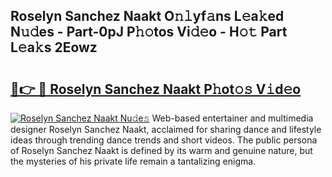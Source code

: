 ## Roselyn Sanchez Naakt O𝚗𝚕yf𝚊ns L𝚎a𝚔ed N𝚞𝚍es - Part-0pJ P𝚑𝚘tos Vi𝚍𝚎o - H𝚘𝚝 Part L𝚎a𝚔s 2Eowz

# <h2><a href="http://kf8nm0.oniu.top/?m=Roselyn+Sanchez+Naakt">🔗👉 🔴 Roselyn Sanchez Naakt P𝚑ot𝚘𝚜 V𝚒d𝚎o</a></h2>

[![Roselyn Sanchez Naakt Nu𝚍e𝚜](https://i.imgur.com/0qMVB7G.gif)](http://kf8nm0.oniu.top/?m=Roselyn+Sanchez+Naakt)
Web-based entertainer and multimedia designer Roselyn Sanchez Naakt, acclaimed for sharing dance and lifestyle ideas through trending dance trends and short videos. The public persona of Roselyn Sanchez Naakt is defined by its warm and genuine nature, but the mysteries of his private life remain a tantalizing enigma.  
